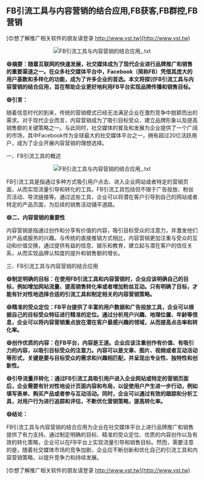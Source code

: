 ## **FB引流工具与内容营销的结合应用,FB获客,FB群控,FB营销**

[😍想了解推广相关软件的朋友请登录 http://www.vst.tw](http://www.vst.tw)

 <center><img src="https://vst.tw/MP4/tuiguang/png/8.png" alt="FB引流工具与内容营销的结合应用_.txt"></center>

**😄摘要：随着互联网的快速发展，社交媒体成为了现代企业进行品牌推广和销售的重要渠道之一。在众多社交媒体平台中，Facebook（简称FB）凭借其庞大的用户基数和多样化的功能，成为了许多企业的首选。本文将探讨FB引流工具与内容营销的结合应用，旨在帮助企业更好地利用FB平台实现品牌传播和销售目标。**

**😄引言：**

随着信息时代的到来，传统的营销模式已经无法满足企业在激烈竞争中脱颖而出的需求。对于现代企业而言，内容营销成为了吸引目标受众、建立品牌形象以及提高销售额的关键策略之一。与此同时，社交媒体的普及和发展为企业提供了一个广阔的市场，其中Facebook作为全球最大的社交媒体平台之一，拥有超过20亿活跃用户，成为了企业开展内容营销的理想选择。

一、FB引流工具的概述

 <center><img src="https://vst.tw/MP4/tuiguang/png/6.png" alt="FB引流工具与内容营销的结合应用_.txt"></center>

FB引流工具是指通过多种方式吸引用户点击、进入企业网站或者特定的营销页面，从而实现流量引导和转化的工具。FB引流工具包括但不限于广告投放、粉丝页活动、导流链接等。通过这些工具，企业可以将潜在客户引导到自己的网站或者特定的产品页面，为后续的销售活动铺平道路。

**😄二、内容营销的重要性**

内容营销是指通过创作和分享有价值的内容，吸引目标受众的注意力，并激发他们对产品或服务的兴趣。与传统的直接推销方式相比，内容营销更加注重与受众的互动和价值交换，通过提供有益的信息、娱乐和教育，建立起与潜在客户的信任关系，从而实现品牌认知度的提升和销售额的增长。

三、FB引流工具与内容营销的结合应用

**😄制定明确的目标：在使用FB引流工具和内容营销时，企业应该明确自己的目标，例如增加网站流量、提高销售转化率或者增加粉丝互动。只有明确了目标，才能有针对性地选择合适的引流工具和制定相关的内容营销策略。**

**😄精准的受众定位：FB平台提供了丰富的用户数据和广告投放工具，企业可以根据自己的目标受众特征进行精准的定位。通过分析用户兴趣、地理位置、年龄等信息，企业可以将内容营销重点放在潜在客户最感兴趣的领域，从而提高点击率和转化率。**

**😄创作优质的内容：在FB平台，内容是王道。企业应该注重创作有价值、有吸引力的内容，以吸引目标受众的注意力。内容可以是文章、图片、视频或者互动活动等形式，关键是要与目标受众的需求和兴趣相匹配，并呈现出专业性、独特性和创新性。**

**😄引导流量并转化：通过FB引流工具吸引用户进入企业网站或特定的营销页面后，企业需要有针对性地设计页面内容和布局，以促使用户产生进一步行动，例如填写表单、购买产品或者参与互动活动。同时，企业可以通过有效的跟踪和分析工具，对用户行为进行追踪和评估，不断优化营销策略，提高转化率。**

**😄结论：**

FB引流工具与内容营销的结合应用为企业在社交媒体平台上进行品牌推广和销售提供了有力支持。通过制定明确的目标、精准的受众定位、优质的内容创作以及有效的转化策略，企业可以在FB平台上实现流量引导和销售目标。然而，需要注意的是，随着社交媒体市场的竞争加剧，企业应不断创新和优化自己的引流工具和内容营销策略，以提升竞争力和持续发展。

[😍想了解推广相关软件的朋友请登录 http://www.vst.tw](http://www.vst.tw)



